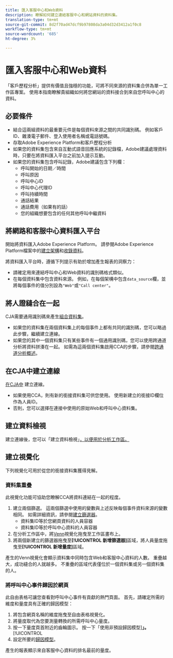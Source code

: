 ```yaml
---
title: 匯入客服中心和Web資料
description: 瞭解如何建立連結客服中心和網站資料的資料集。
translation-type: tm+mt
source-git-commit: 8d2f70ad47dcf9b97808da3a04d32d3412a1f0c8
workflow-type: tm+mt
source-wordcount: '685'
ht-degree: 3%

---
```



# 匯入客服中心和Web資料

「客戶歷程分析」提供有價值且強穩的功能，可將不同來源的資料集合併為單一工作區專案。 使用本指南瞭解貴組織如何將您網站的資料接合到來自您呼叫中心的資料。

## 必要條件

* 結合這兩組資料的最重要元件是每個資料來源之間的共同識別碼。 例如客戶ID、雜湊電子郵件、登入使用者名稱或電話號碼。
* 存取Adobe Experience Platform和客戶歷程分析
* 如果您的資料集包含來自互動式語音回應系統的記錄檔，Adobe建議處理資料時，只要在將資料匯入平台之前加入提示互動。
* 如果您的資料集包含呼叫記錄，Adobe建議包含下列欄：
   * 呼叫開始的日期／時間
   * 呼叫原因
   * 呼叫中心ID
   * 呼叫中心代理ID
   * 呼叫持續時間
   * 通話結果
   * 通話費用（如果有的話）
   * 您的組織想要包含的任何其他呼叫中繼資料

## 將網路和客服中心資料匯入平台

開始將資料匯入Adobe Experience Platform。 請參閱Adobe Experience Platform檔案中的[建立架構](https://docs.adobe.com/content/help/zh-Hant/experience-platform/xdm/tutorials/create-schema-ui.html)和[收錄資料](https://docs.adobe.com/content/help/zh-Hant/experience-platform/ingestion/home.html)。

將資料匯入平台時，遵循下列提示有助於增加產生報表的洞察力：

* 請確定用來連結呼叫中心和Web資料的識別碼格式類似。
* 在每個資料集中包含資料來源。 例如，在每個架構中包含`data_source`欄，並將每個事件的值分別設為`"Web"`或`"Call center"`。<!--mapper-->

## 將人證縫合在一起

CJA需要通用識別碼來產生[組合資料集](../connections/combined-dataset.md)。

* 如果您的資料集在兩個資料集上的每個事件上都有共同的識別碼，您可以略過此步驟，繼續建立連線。
* 如果您的其中一個資料集只有某些事件有一個通用識別碼，您可以使用跨通道分析將資料拼湊在一起。 如需為這兩個資料集啟用CCA的步驟，請參閱[跨通道分析概述](/help/connections/cca/overview.md)。

## 在CJA中建立連線

[在CJA中](/help/connections/create-connection.md) 建立連線。

* 如果使用CCA，則有新的銜接資料集可供您使用。 使用新建立的銜接ID欄位作為人員ID。
* 否則，您可以選擇在連接中使用的原始Web和呼叫中心資料集。

## 建立資料檢視

建立連線後，您可以「建立資料檢視」[，以便用於分析工作區。<!-- page dimension last touch, session persistence -->](/help/data-views/create-dataview.md)
<!-- create calls metric using call center reason (requires data views 2.0). any column that triggers once per call -->

## 建立視覺化

下列視覺化可用於從您的銜接資料集獲得見解。

### 資料集重疊

此視覺化功能可協助您瞭解CCA將資料連結在一起的程度。

1. 建立兩個篩選。 這兩個篩選中使用的變數與上述反映每個事件資料來源的變數相同。 如需詳細資訊，請參閱[建立篩選器](/help/components/filters/create-filters.md)。
   * 資料集ID等於您網頁資料的人員容器
   * 資料集ID等於呼叫中心資料的人員容器
2. 在分析工作區中，將[Venn](/help/analysis-workspace/visualizations/venn.md)視覺化拖曳至工作區畫布上。
3. 將兩個新建立的篩選器拖曳至&#x200B;**[!UICONTROL 新增篩選器]**&#x200B;區域，將人員量度拖曳至&#x200B;**[!UICONTROL 新增量度]**&#x200B;區域。

產生的Venn視覺化會顯示資料集中同時包含Web和客服中心資料的人數。 重疊越大，成功縫合的人就越多。 不重疊的區域代表僅位於一個資料集或另一個資料集的人。

### 將呼叫中心事件歸因於網頁

此自由表格可讓您查看對呼叫中心事件有貢獻的熱門頁面。 首先，請確定所需的維度和量度具有正確的歸因模型：

1. 將包含網頁名稱的維度拖曳至自由表格視覺化。
1. 將量度取代為您要測量轉換的所需呼叫中心量度。
1. 按一下量度頁首附近的齒輪圖示。 按一下「使用非預設歸因模型&#x200B;]**」。**[!UICONTROL 
1. 設定所要的[歸因模型](/help/data-views/configure-dataviews.md#Attribution-model)。

產生的報表顯示來自客服中心資料的排名最前的量度。<!-- Complement with donut visualization -->

<!-- ### Flow between web data and call center

call reason as an exit dimension, web page name for previous pages

### Histogram


### Fallout

step 1: all sessions
step 2: purchase step 1
step 3: call

another good one

step 1: all sessions
step 2: -->

<!--  use target (AB testing) to test new versions of these pages so they reduce calls (using an eVar to determine A/B?)
  filter by specific call reason using workspace dropdowns
  visualize flow of pages > call reason 
-->